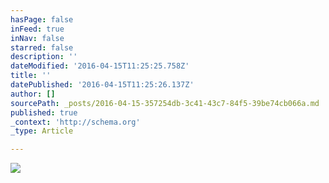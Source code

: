 ```yaml
---
hasPage: false
inFeed: true
inNav: false
starred: false
description: ''
dateModified: '2016-04-15T11:25:25.758Z'
title: ''
datePublished: '2016-04-15T11:25:26.137Z'
author: []
sourcePath: _posts/2016-04-15-357254db-3c41-43c7-84f5-39be74cb066a.md
published: true
_context: 'http://schema.org'
_type: Article

---
```

![](https://the-grid-user-content.s3-us-west-2.amazonaws.com/94f7823d-119f-4bc6-ba6f-6809bd4d98a5.jpg)